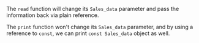 The `read` function will change its `Sales_data` parameter and pass the information back via plain reference.

The `print` function won't change its `Sales_data` parameter, and by using a reference to `const`, we can print `const Sales_data` object as well.
